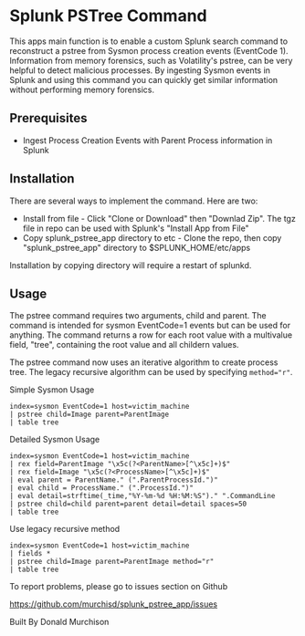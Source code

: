 # Splunk PSTree Command

This apps main function is to enable a custom Splunk search command to reconstruct a pstree from Sysmon process creation events (EventCode 1). Information from memory forensics, such as Volatility's pstree, can be very helpful to detect malicious processes. By ingesting Sysmon events in Splunk and using this command you can quickly get similar information without performing memory forensics.  

## Prerequisites

* Ingest Process Creation Events with Parent Process information in Splunk

## Installation

There are several ways to implement the command. Here are two:
* Install from file - Click "Clone or Download" then "Downlad Zip". The tgz file in repo can be used with Splunk's "Install App from File"
* Copy splunk_pstree_app directory to etc - Clone the repo, then copy "splunk_pstree_app" directory to $SPLUNK_HOME/etc/apps

Installation by copying directory will require a restart of splunkd.

## Usage 

The pstree command requires two arguments, child and parent. The command is intended for sysmon EventCode=1 events but can be used for anything. The command returns a row for each root value with a multivalue field, "tree", containing the root value and all childern values.

The pstree command now uses an iterative algorithm to create process tree. The legacy recursive algorithm can be used by specifying `method="r"`. 

Simple Sysmon Usage

```
index=sysmon EventCode=1 host=victim_machine
| pstree child=Image parent=ParentImage
| table tree
```

Detailed Sysmon Usage
```
index=sysmon EventCode=1 host=victim_machine
| rex field=ParentImage "\x5c(?<ParentName>[^\x5c]+)$"
| rex field=Image "\x5c(?<ProcessName>[^\x5c]+)$"
| eval parent = ParentName." (".ParentProcessId.")"
| eval child = ProcessName." (".ProcessId.")"
| eval detail=strftime(_time,"%Y-%m-%d %H:%M:%S")." ".CommandLine
| pstree child=child parent=parent detail=detail spaces=50
| table tree
```

Use legacy recursive method
```
index=sysmon EventCode=1 host=victim_machine
| fields *
| pstree child=Image parent=ParentImage method="r"
| table tree
```

To report problems, please go to issues section on Github

https://github.com/murchisd/splunk_pstree_app/issues

Built By Donald Murchison

